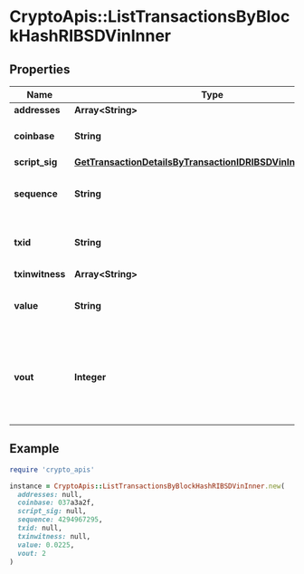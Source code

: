# CryptoApis::ListTransactionsByBlockHashRIBSDVinInner

## Properties

| Name | Type | Description | Notes |
| ---- | ---- | ----------- | ----- |
| **addresses** | **Array&lt;String&gt;** |  |  |
| **coinbase** | **String** | Represents the coinbase hex. | [optional] |
| **script_sig** | [**GetTransactionDetailsByTransactionIDRIBSDVinInnerScriptSig**](GetTransactionDetailsByTransactionIDRIBSDVinInnerScriptSig.md) |  |  |
| **sequence** | **String** | Represents the script sequence number. |  |
| **txid** | **String** | Represents the reference transaction identifier. | [optional] |
| **txinwitness** | **Array&lt;String&gt;** |  |  |
| **value** | **String** | Represents the sent/received amount. |  |
| **vout** | **Integer** | It refers to the index of the output address of this transaction. The index starts from 0. | [optional] |

## Example

```ruby
require 'crypto_apis'

instance = CryptoApis::ListTransactionsByBlockHashRIBSDVinInner.new(
  addresses: null,
  coinbase: 037a3a2f,
  script_sig: null,
  sequence: 4294967295,
  txid: null,
  txinwitness: null,
  value: 0.0225,
  vout: 2
)
```

